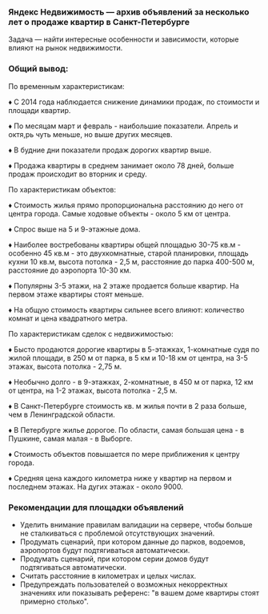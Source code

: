 ### Яндекс Недвижимость — архив объявлений за несколько лет о продаже квартир в Санкт-Петербурге

Задача — найти интересные особенности и зависимости, которые влияют на рынок недвижимости.

### Общий вывод:

По временным характеристикам:


♦ С 2014 года наблюдается снижение динамики продаж, по стоимоcти и площади квартир.

♦ По месяцам март и февраль - наибольшие показатели. Апрель и октя,рь чуть меньше, но выше других месяцев.

♦ В будние дни показатели продаж дорогих квартир выше.

♦ Продажа квартиры в среднем занимает около 78 дней, больше продаж происходит во вторник и среду.

По характеристикам объектов:

♦ Стоимость жилья прямо пропорциональна расстоянию до него от центра города. Самые ходовые объекты - около 5 км от центра.

♦ Спрос выше на 5 и 9-этажные дома.

♦ Наиболее востребованы квартиры общей площадью 30-75 кв.м - особенно 45 кв.м - это двухкомнатные, старой планировки, площадь кухни 10 кв.м, высота потолка - 2,5 м, расстояние до парка 400-500 м, расстояние до аэропорта 10-30 км.

♦ Популярны 3-5 этажи, на 2 этаже продается больше квартир. На первом этаже квартиры стоят меньше.

♦ На общую стоимость квартиры сильнее всего влияют: количество комнат и цена квадратного метра.

По характеристикам сделок с недвижимостью:

♦ Бысто продаются дорогие квартиры в 5-этажках, 1-комнатные судя по жилой площади, в 250 м от парка, в 5 км и 10-18 км от центра, на 3-5 этажах, высота потолка - 2,75 м.

♦ Необычно долго - в 9-этажках, 2-комнатные, в 450 м от парка, 12 км от центра, на 1-2 этажах, высота потолка - 2,5 м.

♦ В Санкт-Петербурге стоимость кв. м жилья почти в 2 раза больше, чем в Ленинградской области.

♦ В Петербурге жилье дорогое. По области, самая большая цена - в Пушкине, самая малая - в Выборге.

♦ Стоимость объектов повышается по мере приближения к центру города.

♦ Средняя цена каждого километра ниже у квартир на первом и последнем этажах. На дугих этажах - около 9000.

### Рекомендации для площадки объявлений

- Уделить внимание правилам валидации на сервере, чтобы больше не сталкиваться с проблемой отсутствующих значений.
- Продумать сценарий, при котором данные до парков, водоемов, аэропортов будут подтягиваться автоматически.
- Продумать сценарий, при котором серии домов будут подтягиваться автоматически.
- Считать расстояние в километрах и целых числах.
- Предупреждать пользователей о возможных некорректных значениях или показывать референс: "в вашем доме квартиры стоят примерно столько".
